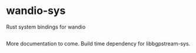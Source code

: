 # wandio-sys
Rust system bindings for wandio

##
More documentation to come.
Build time dependency for libbgpstream-sys.
